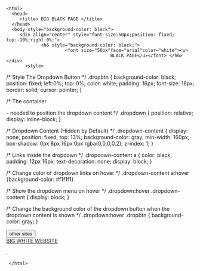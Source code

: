 <!DOCTYPE html>
 
    <html>
      <head>
         <title> BIG BLACK PAGE </title>
      </head>
      <body style="background-color: black">
         <div align="center" style="font-size:50px;position: fixed; top:-10%;right:0%;">
                 <h6 style="background-color: black;">
                          <font size="50px"face="arial"color="white"><u> 
                                           BLACK PAGE</u></font> </h6></div>
           <style>
/* Style The Dropdown Button */
.dropbtn {
  background-color: black;
  position: fixed;
  left:0%;
  top: 0%;
  color: white;
  padding: 16px;
  font-size: 16px;
  border: solid;
  cursor: pointer;
}

/* The container <div> - needed to position the dropdown content */
.dropdown {
  position: relative;
  display: inline-block;
}

/* Dropdown Content (Hidden by Default) */
.dropdown-content {
  display: none;
  position: fixed;
  top: 13%;
  background-color: gray;
  min-width: 160px;
  box-shadow: 0px 8px 16px 0px rgba(0,0,0,0.2);
  z-index: 1;
}

/* Links inside the dropdown */
.dropdown-content a {
  color: black;
  padding: 12px 16px;
  text-decoration: none;
  display: block;
}

/* Change color of dropdown links on hover */
.dropdown-content a:hover {background-color: #f1f1f1}

/* Show the dropdown menu on hover */
.dropdown:hover .dropdown-content {
  display: block;
}

/* Change the background color of the dropdown button when the dropdown content is shown */
.dropdown:hover .dropbtn {
  background-color: gray;
}
</style>

<div class="dropdown">
  <button class="dropbtn">other sites</button>
  <div class="dropdown-content">
    <a href="http://www.blankwebsite.com/">BIG WHITE WEBSITE</a>
   
  </div>
</div>





.         </body>    
   
     </html>
